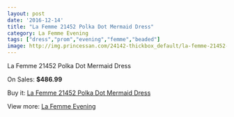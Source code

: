 ```yaml
---
layout: post
date: '2016-12-14'
title: "La Femme 21452 Polka Dot Mermaid Dress"
category: La Femme Evening
tags: ["dress","prom","evening","femme","beaded"]
image: http://img.princessan.com/24142-thickbox_default/la-femme-21452-polka-dot-mermaid-dress.jpg
---
```

La Femme 21452 Polka Dot Mermaid Dress

On Sales: **$486.99**
<a href="https://www.princessan.com/en/la-femme-evening/11175-la-femme-21452-polka-dot-mermaid-dress.html"><amp-img layout="responsive" width="600" height="600" src="//img.princessan.com/24142-thickbox_default/la-femme-21452-polka-dot-mermaid-dress.jpg" alt="La Femme 21452 Polka Dot Mermaid Dress 0" /></a>
<a href="https://www.princessan.com/en/la-femme-evening/11175-la-femme-21452-polka-dot-mermaid-dress.html"><amp-img layout="responsive" width="600" height="600" src="//img.princessan.com/24143-thickbox_default/la-femme-21452-polka-dot-mermaid-dress.jpg" alt="La Femme 21452 Polka Dot Mermaid Dress 1" /></a>

Buy it: [La Femme 21452 Polka Dot Mermaid Dress](https://www.princessan.com/en/la-femme-evening/11175-la-femme-21452-polka-dot-mermaid-dress.html "La Femme 21452 Polka Dot Mermaid Dress")

View more: [La Femme Evening](https://www.princessan.com/en/29-la-femme-evening "La Femme Evening")